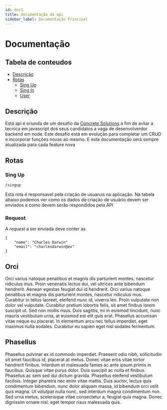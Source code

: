 ```yaml
---
id: doc1
title: Documentação da api
sidebar_label: Documentação Principal
---
```


# Documentação


## Tabela de conteudos

- [Descrição](#descricao)
- [Rotas](#rotas)
    - [Sing Up](#sing-up)
    - [Sing In](#sing-in)
    - [User](#user)




## Descrição


Está api é oriunda de um desafio da [Concrete Solutions](https://www.concrete.com.br/) a fim de avliar a tecnica em javascript dos seus candidatos a vaga de desenvolverdor backend em node. Este desafio está em evolução para completar um CRUD e incorporar funções novas ao mesmo. E esta documentação será sempre atualizada para cada feature nova

## Rotas

### Sing Up

`````
/singup
`````
Está rota é responsavel pela criação de usuaruis na aplicação. Na tabela abaixo podemos ver como os dados de criação de usuário devem ser enviados e como devem serão respondidos pela API

 ### Request
 A _request_ a ser enviada deve conter as
 ````
 {
     "name": "Charles Darwin"
     "email": "charlesdarwin@ex"
 }
 ````

## Orci

Orci varius natoque penatibus et magnis dis parturient montes, nascetur ridiculus mus. Proin venenatis lectus dui, vel ultrices ante bibendum hendrerit. Aenean egestas feugiat dui id hendrerit. Orci varius natoque penatibus et magnis dis parturient montes, nascetur ridiculus mus. Curabitur in tellus laoreet, eleifend nunc id, viverra leo. Proin vulputate non dolor vel vulputate. Curabitur pretium lobortis felis, sit amet finibus lorem suscipit ut. Sed non mollis risus. Duis sagittis, mi in euismod tincidunt, nunc mauris vestibulum urna, at euismod est elit quis erat. Phasellus accumsan vitae neque eu placerat. In elementum arcu nec tellus imperdiet, eget maximus nulla sodales. Curabitur eu sapien eget nisl sodales fermentum.

## Phasellus

Phasellus pulvinar ex id commodo imperdiet. Praesent odio nibh, sollicitudin sit amet faucibus id, placerat at metus. Donec vitae eros vitae tortor hendrerit finibus. Interdum et malesuada fames ac ante ipsum primis in faucibus. Quisque vitae purus dolor. Duis suscipit ac nulla et finibus. Phasellus ac sem sed dui dictum gravida. Phasellus eleifend vestibulum facilisis. Integer pharetra nec enim vitae mattis. Duis auctor, lectus quis condimentum bibendum, nunc dolor aliquam massa, id bibendum orci velit quis magna. Ut volutpat nulla nunc, sed interdum magna condimentum non. Sed urna metus, scelerisque vitae consectetur a, feugiat quis magna. Donec dignissim ornare nisl, eget tempor risus malesuada quis.
